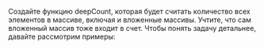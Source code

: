 Создайте функцию deepCount, которая будет считать количество всех элементов в массиве, включая и вложенные массивы. Учтите, что сам вложенный массив тоже входит в счет. Чтобы понять задачу детальнее, давайте рассмотрим примеры:
